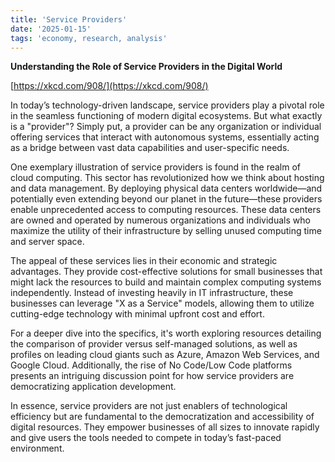 ```yaml
---
title: 'Service Providers'
date: '2025-01-15'
tags: 'economy, research, analysis'
---
```


**Understanding the Role of Service Providers in the Digital World**

[https://xkcd.com/908/](https://xkcd.com/908/)

In today’s technology-driven landscape, service providers play a pivotal role in the seamless functioning of modern digital ecosystems. But what exactly is a "provider"? Simply put, a provider can be any organization or individual offering services that interact with autonomous systems, essentially acting as a bridge between vast data capabilities and user-specific needs.

One exemplary illustration of service providers is found in the realm of cloud computing. This sector has revolutionized how we think about hosting and data management. By deploying physical data centers worldwide—and potentially even extending beyond our planet in the future—these providers enable unprecedented access to computing resources. These data centers are owned and operated by numerous organizations and individuals who maximize the utility of their infrastructure by selling unused computing time and server space.

The appeal of these services lies in their economic and strategic advantages. They provide cost-effective solutions for small businesses that might lack the resources to build and maintain complex computing systems independently. Instead of investing heavily in IT infrastructure, these businesses can leverage "X as a Service" models, allowing them to utilize cutting-edge technology with minimal upfront cost and effort.

For a deeper dive into the specifics, it's worth exploring resources detailing the comparison of provider versus self-managed solutions, as well as profiles on leading cloud giants such as Azure, Amazon Web Services, and Google Cloud. Additionally, the rise of No Code/Low Code platforms presents an intriguing discussion point for how service providers are democratizing application development.

In essence, service providers are not just enablers of technological efficiency but are fundamental to the democratization and accessibility of digital resources. They empower businesses of all sizes to innovate rapidly and give users the tools needed to compete in today’s fast-paced environment.
